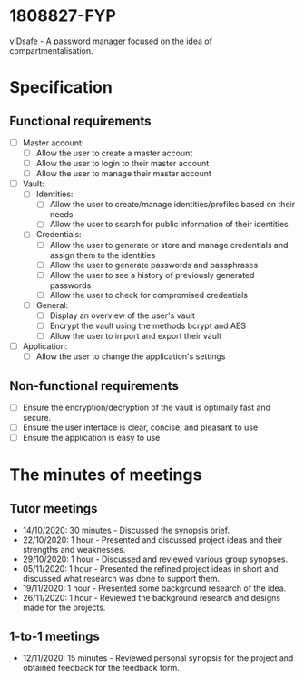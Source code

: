 # 1808827-FYP

vIDsafe - A password manager focused on the idea of compartmentalisation.

# Specification

## Functional requirements

- [ ] Master account:
	- [ ] Allow the user to create a master account
	- [ ] Allow the user to login to their master account
	- [ ] Allow the user to manage their master account
- [ ] Vault:
	- [ ] Identities:	
		- [ ] Allow the user to create/manage identities/profiles based on their needs
		- [ ] Allow the user to search for public information of their identities
	- [ ] Credentials:
		- [ ] Allow the user to generate or store and manage credentials and assign them to the identities
		- [ ] Allow the user to generate passwords and passphrases
		- [ ] Allow the user to see a history of previously generated passwords
		- [ ] Allow the user to check for compromised credentials
	- [ ] General:
		- [ ] Display an overview of the user's vault
		- [ ] Encrypt the vault using the methods bcrypt and AES
		- [ ] Allow the user to import and export their vault
- [ ] Application:
	- [ ] Allow the user to change the application's settings

## Non-functional requirements

- [ ] Ensure the encryption/decryption of the vault is optimally fast and secure.
- [ ] Ensure the user interface is clear, concise, and pleasant to use
- [ ] Ensure the application is easy to use

# The minutes of meetings

## Tutor meetings

- 14/10/2020: 30 minutes - Discussed the synopsis brief.
- 22/10/2020: 1 hour - Presented and discussed project ideas and their strengths and weaknesses.
- 29/10/2020: 1 hour - Discussed and reviewed various group synopses.
- 05/11/2020: 1 hour - Presented the refined project ideas in short and discussed what research was done to support them.
- 19/11/2020: 1 hour - Presented some background research of the idea.
- 26/11/2020: 1 hour - Reviewed the background research and designs made for the projects.

## 1-to-1 meetings

- 12/11/2020: 15 minutes - Reviewed personal synopsis for the project and obtained feedback for the feedback form.
